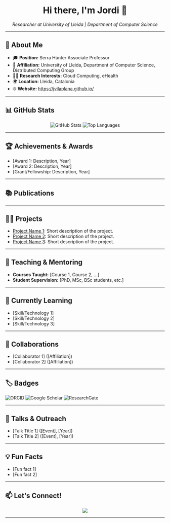 <h1 align="center">Hi there, I'm Jordi 👋</h1>
<p align="center">
  <em>Researcher at University of Lleida | Department of Computer Science</em>
</p>

---

## 🚀 About Me

- 🎓 **Position:** Serra Húnter Associate Professor
- 🏫 **Affiliation:** University of Lleida, Department of Computer Science, Distributed Computing Group
- 🧑‍🔬 **Research Interests:** Cloud Computing, eHealth
- 🌍 **Location:** Lleida, Catalonia
- 🌐 **Website:** https://jvilaplana.github.io/

---

## 📊 GitHub Stats

<p align="center">
  <img src="https://github-readme-stats.vercel.app/api?username=jvilaplana&show_icons=true&theme=default" alt="GitHub Stats" />
  <img src="https://github-readme-stats.vercel.app/api/top-langs/?username=jvilaplana&layout=compact&theme=default" alt="Top Languages" />
</p>

---

## 🏆 Achievements & Awards

- [Award 1: Description, Year]
- [Award 2: Description, Year]
- [Grant/Fellowship: Description, Year]

---

## 📚 Publications

<!-- PUBLICATIONS:START -->
<!-- PUBLICATIONS:END -->

---

## 🧑‍💻 Projects

- [Project Name 1](#): Short description of the project.
- [Project Name 2](#): Short description of the project.
- [Project Name 3](#): Short description of the project.

---

## 🏫 Teaching & Mentoring

- **Courses Taught:** [Course 1, Course 2, ...]
- **Student Supervision:** [PhD, MSc, BSc students, etc.]

---

## 🌱 Currently Learning

- [Skill/Technology 1]
- [Skill/Technology 2]
- [Skill/Technology 3]

---

## 🤝 Collaborations

- [Collaborator 1] ([Affiliation])
- [Collaborator 2] ([Affiliation])

---

## 🏷️ Badges

![ORCID](https://img.shields.io/badge/ORCID-0000-0002-8188-4914-A6CE39?style=flat&logo=orcid)
![Google Scholar](https://img.shields.io/badge/Google%20Scholar-KgkltygAAAAJ-blue?style=flat&logo=google-scholar)
![ResearchGate](https://img.shields.io/badge/ResearchGate-Jordi-Vilaplana-00CCBB?style=flat&logo=researchgate)


---

## 📢 Talks & Outreach

- [Talk Title 1] ([Event], [Year])
- [Talk Title 2] ([Event], [Year])

---

## 💡 Fun Facts

- [Fun fact 1]
- [Fun fact 2]

---

## 📫 Let's Connect!

<p align="center">
  <a href="https://www.linkedin.com/in/jvilaplana/"><img src="https://img.shields.io/badge/LinkedIn-0077B5?style=flat&logo=linkedin&logoColor=white"/></a>
</p>

---
